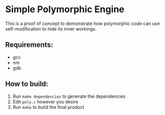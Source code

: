 # Simple Polymorphic Engine

This is a proof of concept to demonstrate how polymorphic code can use self-modification to hide its inner workings.

## Requirements:

- gcc
- nm
- gdb

## How to build:

1. Run `make dependencies` to generate the dependencies
2. Edit `poly.c` however you desire
3. Run `make` to build the final product

